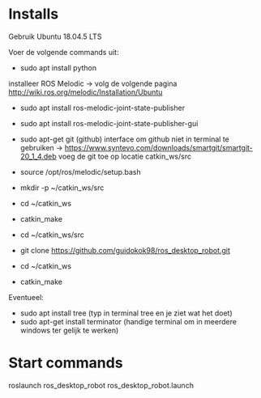 # Installs
Gebruik Ubuntu 18.04.5 LTS

Voer de volgende commands uit: 
- sudo apt install python
		
installeer ROS Melodic -> volg de volgende pagina http://wiki.ros.org/melodic/Installation/Ubuntu
- sudo apt install ros-melodic-joint-state-publisher
- sudo apt install ros-melodic-joint-state-publisher-gui

- sudo apt-get git (github)
interface om github niet in terminal te gebruiken -> https://www.syntevo.com/downloads/smartgit/smartgit-20_1_4.deb
voeg de git toe op locatie catkin_ws/src
- source /opt/ros/melodic/setup.bash
- mkdir -p ~/catkin_ws/src
- cd ~/catkin_ws
- catkin_make
- cd ~/catkin_ws/src
- git clone https://github.com/guidokok98/ros_desktop_robot.git
- cd ~/catkin_ws 
- catkin_make

Eventueel:
- sudo apt install tree (typ in terminal tree en je ziet wat het doet)
- sudo apt-get install terminator (handige terminal om in meerdere windows ter gelijk te werken)



# Start commands
roslaunch ros_desktop_robot ros_desktop_robot.launch



